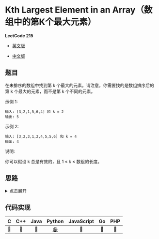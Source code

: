 # Kth Largest Element in an Array（数组中的第K个最大元素）

**LeetCode 215**

- [英文版](https://leetcode.com/problems/kth-largest-element-in-an-array/)

- [中文版](https://leetcode-cn.com/problems/kth-largest-element-in-an-array/)

## 题目
在未排序的数组中找到第 k 个最大的元素。请注意，你需要找的是数组排序后的第 k 个最大的元素，而不是第 k 个不同的元素。

示例 1:
```
输入: [3,2,1,5,6,4] 和 k = 2
输出: 5
```
示例 2:
```
输入: [3,2,3,1,2,4,5,5,6] 和 k = 4
输出: 4
```

说明:

你可以假设 k 总是有效的，且 1 ≤ k ≤ 数组的长度。

## 思路
<details>
<summary>点击展开</summary>
// TODO
</details>

## 代码实现

| C | C++ | Java | Python | JavaScript | Go | PHP |
| :--: | :--: | :--: | :--: | :--: | :--: | :--: |
| 🤔 | 🤔 | 🤔 | [😀](KthLargestElement.py) | 🤔 | 🤔 | 🤔 |
